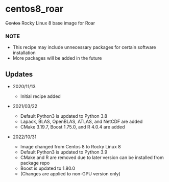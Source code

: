 # centos8_roar
~~Centos~~ Rocky Linux 8 base image for Roar

### NOTE ###
- This recipe may include unnecessary packages for certain software installation  
- More packages will be added in the future

## Updates ##
- 2020/11/13  
  - Initial recipe added

- 2021/03/22  
  - Default Python3 is updated to Python 3.8
  - Lapack, BLAS, OpenBLAS, ATLAS, and NetCDF are added
  - CMake 3.19.7, Boost 1.75.0, and R 4.0.4 are added

- 2022/10/31
  - Image changed from Centos 8 to Rocky Linux 8
  - Default Python3 is updated to Python 3.9
  - CMake and R are removed due to later version can be installed from package repo
  - Boost is updated to 1.80.0
  - (Changes are applied to non-GPU version only)
